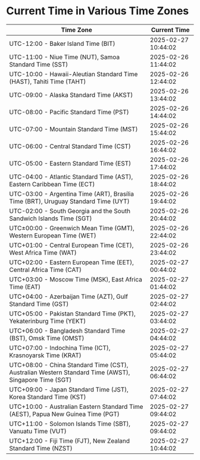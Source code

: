 # Current Time in Various Time Zones

| Time Zone | Current Time |
|-----------|--------------|
| UTC-12:00 - Baker Island Time (BIT) | 2025-02-27 10:44:02 |
| UTC-11:00 - Niue Time (NUT), Samoa Standard Time (SST) | 2025-02-26 11:44:02 |
| UTC-10:00 - Hawaii-Aleutian Standard Time (HAST), Tahiti Time (TAHT) | 2025-02-26 12:44:02 |
| UTC-09:00 - Alaska Standard Time (AKST) | 2025-02-26 13:44:02 |
| UTC-08:00 - Pacific Standard Time (PST) | 2025-02-26 14:44:02 |
| UTC-07:00 - Mountain Standard Time (MST) | 2025-02-26 15:44:02 |
| UTC-06:00 - Central Standard Time (CST) | 2025-02-26 16:44:02 |
| UTC-05:00 - Eastern Standard Time (EST) | 2025-02-26 17:44:02 |
| UTC-04:00 - Atlantic Standard Time (AST), Eastern Caribbean Time (ECT) | 2025-02-26 18:44:02 |
| UTC-03:00 - Argentina Time (ART), Brasília Time (BRT), Uruguay Standard Time (UYT) | 2025-02-26 19:44:02 |
| UTC-02:00 - South Georgia and the South Sandwich Islands Time (SGT) | 2025-02-26 20:44:02 |
| UTC±00:00 - Greenwich Mean Time (GMT), Western European Time (WET) | 2025-02-26 22:44:02 |
| UTC+01:00 - Central European Time (CET), West Africa Time (WAT) | 2025-02-26 23:44:02 |
| UTC+02:00 - Eastern European Time (EET), Central Africa Time (CAT) | 2025-02-27 00:44:02 |
| UTC+03:00 - Moscow Time (MSK), East Africa Time (EAT) | 2025-02-27 01:44:02 |
| UTC+04:00 - Azerbaijan Time (AZT), Gulf Standard Time (GST) | 2025-02-27 02:44:02 |
| UTC+05:00 - Pakistan Standard Time (PKT), Yekaterinburg Time (YEKT) | 2025-02-27 03:44:02 |
| UTC+06:00 - Bangladesh Standard Time (BST), Omsk Time (OMST) | 2025-02-27 04:44:02 |
| UTC+07:00 - Indochina Time (ICT), Krasnoyarsk Time (KRAT) | 2025-02-27 05:44:02 |
| UTC+08:00 - China Standard Time (CST), Australian Western Standard Time (AWST), Singapore Time (SGT) | 2025-02-27 06:44:02 |
| UTC+09:00 - Japan Standard Time (JST), Korea Standard Time (KST) | 2025-02-27 07:44:02 |
| UTC+10:00 - Australian Eastern Standard Time (AEST), Papua New Guinea Time (PGT) | 2025-02-27 09:44:02 |
| UTC+11:00 - Solomon Islands Time (SBT), Vanuatu Time (VUT) | 2025-02-27 09:44:02 |
| UTC+12:00 - Fiji Time (FJT), New Zealand Standard Time (NZST) | 2025-02-27 10:44:02 |
